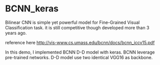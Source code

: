 # BCNN_keras
Bilinear CNN is simple yet powerful model for Fine-Grained Visual Classification task.
it is still competitive though developed more than 3 years ago.

reference here
http://vis-www.cs.umass.edu/bcnn/docs/bcnn_iccv15.pdf

In this demo, I implemented BCNN D-D model with keras.
BCNN leverage pre-trained networks.
D-D model use two identical VGG16 as backbone.
